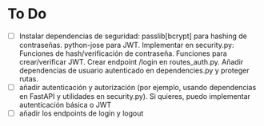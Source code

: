 # To Do

- [ ] Instalar dependencias de seguridad:
passlib[bcrypt] para hashing de contraseñas.
python-jose para JWT.
Implementar en security.py:
Funciones de hash/verificación de contraseña.
Funciones para crear/verificar JWT.
Crear endpoint /login en routes_auth.py.
Añadir dependencias de usuario autenticado en dependencies.py y proteger rutas.
- [ ]  añadir autenticación y autorización (por ejemplo, usando dependencias en FastAPI y utilidades en security.py). Si quieres, puedo implementar autenticación básica o JWT
- [ ] añadir los endpoints de login y logout
